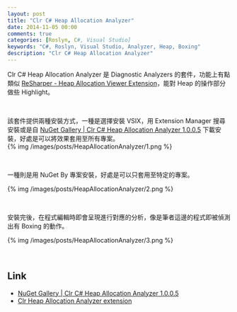 ```yaml
---
layout: post
title: "Clr C# Heap Allocation Analyzer"
date: 2014-11-05 00:00
comments: true
categories: [Roslyn, C#, Visual Studio]
keywords: "C#, Roslyn, Visual Studio, Analyzer, Heap, Boxing"
description: "Clr C# Heap Allocation Analyzer"
---
```


Clr C# Heap Allocation Analyzer 是 Diagnostic Analyzers 的套件，功能上有點類似 [ReSharper - Heap Allocation Viewer Extension](http://larrynung.github.io/2014/08/12/resharper-heap-allocation-viewer-extension/)，能對 Heap 的操作部分做些 Highlight。  

<br/>


該套件提供兩種安裝方式，一種是選擇安裝 VSIX，用 Extension Manager 搜尋安裝或是自 [NuGet Gallery | Clr C# Heap Allocation Analyzer 1.0.0.5](https://www.nuget.org/packages/ClrHeapAllocationAnalyzer/) 下載安裝，好處是可以將效果套用至所有專案。  
{% img /images/posts/HeapAllocationAnalyzer/1.png %}

<br/>


一種則是用 NuGet By 專案安裝，好處是可以只套用至特定的專案。  

{% img /images/posts/HeapAllocationAnalyzer/2.png %}

<br/>


安裝完後，在程式編輯時即會呈現進行對應的分析，像是筆者這邊的程式即被偵測出有 Boxing 的動作。  

{% img /images/posts/HeapAllocationAnalyzer/3.png %}

<br/>


Link
----
* [NuGet Gallery | Clr C# Heap Allocation Analyzer 1.0.0.5](https://www.nuget.org/packages/ClrHeapAllocationAnalyzer/)
* [Clr Heap Allocation Analyzer extension](https://visualstudiogallery.msdn.microsoft.com/f9b47b93-8675-4ae0-9c52-5da8027c4bb8)
